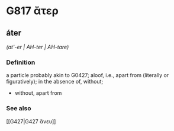 # G817 ἄτερ

## áter

_(at'-er | AH-ter | AH-tare)_

### Definition

a particle probably akin to G0427; aloof, i.e., apart from (literally or figuratively); in the absence of, without; 

- without, apart from

### See also

[[G427|G427 ἄνευ]]
